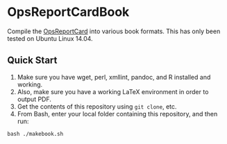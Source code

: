# OpsReportCardBook

Compile the [OpsReportCard](http://www.opsreportcard.com) into various book 
formats. This has only been tested on Ubuntu Linux 14.04.

## Quick Start

1. Make sure you have wget, perl, xmllint, pandoc, and R installed and working.
2. Also, make sure you have a working LaTeX environment in order to output PDF.
2. Get the contents of this repository using `git clone`, etc.
3. From Bash, enter your local folder containing this repository, and then run:

```
bash ./makebook.sh
```
